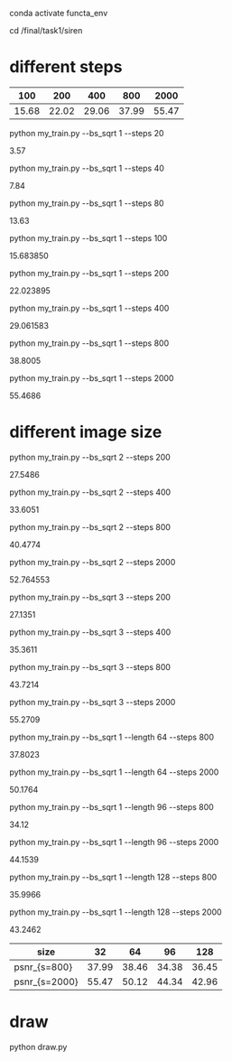 conda activate functa_env

cd /final/task1/siren

# different steps


| 100   | 200   | 400   | 800   | 2000  |
| ----- | ----- | ----- | ----- | ----- |
| 15.68 | 22.02 | 29.06 | 37.99 | 55.47 |

python my_train.py --bs_sqrt 1 --steps 20

3.57

python my_train.py --bs_sqrt 1 --steps 40

7.84

python my_train.py --bs_sqrt 1 --steps 80

13.63

python my_train.py --bs_sqrt 1 --steps 100

15.683850

python my_train.py --bs_sqrt 1 --steps 200

22.023895

python my_train.py --bs_sqrt 1 --steps 400

29.061583

python my_train.py --bs_sqrt 1 --steps 800

38.8005

python my_train.py --bs_sqrt 1 --steps 2000

55.4686

# different image size

python my_train.py --bs_sqrt 2 --steps 200

27.5486

python my_train.py --bs_sqrt 2 --steps 400

33.6051

python my_train.py --bs_sqrt 2 --steps 800

40.4774

python my_train.py --bs_sqrt 2 --steps 2000

52.764553

python my_train.py --bs_sqrt 3 --steps 200

27.1351

python my_train.py --bs_sqrt 3 --steps 400

35.3611

python my_train.py --bs_sqrt 3 --steps 800

43.7214

python my_train.py --bs_sqrt 3 --steps 2000

55.2709

python my_train.py --bs_sqrt 1 --length 64 --steps 800

37.8023

python my_train.py --bs_sqrt 1 --length 64 --steps 2000

50.1764

python my_train.py --bs_sqrt 1 --length 96 --steps 800

34.12

python my_train.py --bs_sqrt 1 --length 96 --steps 2000

44.1539

python my_train.py --bs_sqrt 1 --length 128 --steps 800

35.9966

python my_train.py --bs_sqrt 1 --length 128 --steps 2000

43.2462


| size          | 32    | 64    | 96    | 128   |
| ------------- | ----- | ----- | ----- | ----- |
| psnr_{s=800}  | 37.99 | 38.46 | 34.38 | 36.45 |
| psnr_{s=2000} | 55.47 | 50.12 | 44.34 | 42.96 |

# draw

python draw.py
